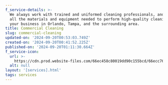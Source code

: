 ```yaml
---
f_service-details: >-
  We always work with trained and uniformed cleaning professionals, and we bring
  all the materials and equipment needed to perform high-quality cleaning at
  your business in Orlando, Tampa, and the surrounding area.
title: Commercial Cleaning
slug: commercial-cleaning
updated-on: '2024-09-20T00:53:03.749Z'
created-on: '2024-09-20T00:41:52.225Z'
published-on: '2024-09-20T01:11:30.664Z'
f_service-icon:
  url: >-
    https://cdn.prod.website-files.com/66ec458c80019dd90c155bcd/66ecc76b4489e9c9431d1c4c_condo.png
  alt: null
layout: '[services].html'
tags: services
---
```



